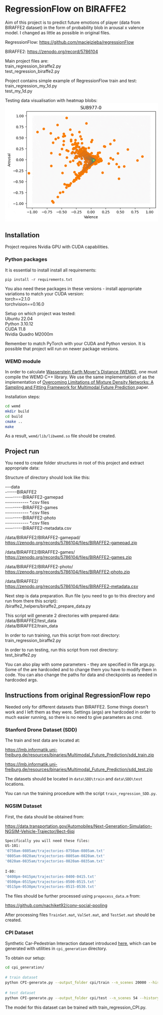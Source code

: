 # RegressionFlow on BIRAFFE2

Aim of this project is to predict future emotions of player (data from BIRAFFE2 dataset) in the form of probability blob in arousal x valence model. I changed as little as possible in original files.

RegressionFlow:
https://github.com/maciejzieba/regressionFlow

BIRAFFE2:
https://zenodo.org/record/5786104

Main project files are:\
train_regression_biraffe2.py\
test_regression_biraffe2.py

Project contains simple example of RegressionFlow train and test:\
train_regression_my_1d.py\
test_my_1d.py

Testing data visualisation with heatmap blobs:\
![Heatmap blobs visualisation](SUB977-heatmap.gif)

## Installation

Project requires Nvidia GPU with CUDA capabilities.

### Python packages

It is essential to install install all requirements:
```
pip install -r requirements.txt
```

You also need these packages in these versions - install appropriate variations to match your CUDA version:\
torch==2.1.0\
torchvision==0.16.0


Setup on which project was tested:\
Ubuntu 22.04\
Python 3.10.12\
CUDA 11.8\
Nvidia Quadro M2000m

Remember to match PyTorch with your CUDA and Python version. It is possible that project will run on newer package versions.


### WEMD module

In order to calculate [Wasserstein Earth Mover's Distance (WEMD)](https://en.wikipedia.org/wiki/Wasserstein_metric), 
one must compile the WEMD C++ library. We use the same implementation of as the implementation of [Overcoming Limitations of Mixture Density Networks: A Sampling and Fitting Framework for Multimodal Future Prediction
](https://github.com/lmb-freiburg/Multimodal-Future-Prediction) paper.

Installation steps:

```bash
cd wemd
mkdir build
cd build
cmake ..
make
```

As a result, `wemd/lib/libwemd.so` file should be created.


## Project run

You need to create folder structures in root of this project and extract appropriate data:

Structure of directory should look like this:

---data\
------BIRAFFE2\
---------BIRAFFE2-gamepad\
------------ *.csv files\
---------BIRAFFE2-games\
------------ *.csv files\
---------BIRAFFE2-photo\
------------ *.csv files\
---------BIRAFFE2-metadata.csv

/data/BIRAFFE2/BIRAFFE2-gamepad/\
https://zenodo.org/records/5786104/files/BIRAFFE2-gamepad.zip

/data/BIRAFFE2/BIRAFFE2-games/\
https://zenodo.org/records/5786104/files/BIRAFFE2-games.zip

/data/BIRAFFE2/BIRAFFE2-photo/\
https://zenodo.org/records/5786104/files/BIRAFFE2-photo.zip

/data/BIRAFFE2/\
https://zenodo.org/records/5786104/files/BIRAFFE2-metadata.csv


Next step is data preparation. Run file (you need to go to this directory and run from there this script):\
/biraffe2_helpers/biraffe2_prepare_data.py

This script will generate 2 directories with prepared data:\
/data/BIRAFFE2/test_data\
/data/BIRAFFE2/train_data


In order to run training, run this script from root directory:\
train_regression_biraffe2.py

In order to run testing, run this script from root directory:\
test_biraffe2.py

You can also play with some parameters - they are specified in file args.py. Some of the are hardcoded and to change them you have to modify them in code. You can also change the paths for data and checkpoints as needed in hardcoded args.

## Instructions from original RegressionFlow repo

Needed only for different datasets than BIRAFFE2. Some things doesn't work and I left them as they were. Settings (args) are hardcoded in order to much easier running, so there is no need to give parameters as cmd.


### Stanford Drone Dataset (SDD) 

The train and test data are located at:

https://lmb.informatik.uni-freiburg.de/resources/binaries/Multimodal_Future_Prediction/sdd_train.zip

https://lmb.informatik.uni-freiburg.de/resources/binaries/Multimodal_Future_Prediction/sdd_test.zip

The datasets should be located in `data\SDD\train` and `data\SDD\test` locations. 

You can run the training procedure with the script `train_regression_SDD.py`.

### NGSIM  Dataset

First, the data should be obtained from:

https://data.transportation.gov/Automobiles/Next-Generation-Simulation-NGSIM-Vehicle-Trajector/8ect-6jqj

```bash
Specifically you will need these files:
US-101:
'0750am-0805am/trajectories-0750am-0805am.txt'
'0805am-0820am/trajectories-0805am-0820am.txt'
'0820am-0835am/trajectories-0820am-0835am.txt'

I-80:
'0400pm-0415pm/trajectories-0400-0415.txt'
'0500pm-0515pm/trajectories-0500-0515.txt'
'0515pm-0530pm/trajectories-0515-0530.txt'
```

The files should be further processed using `prepocess_data.m` from:

https://github.com/nachiket92/conv-social-pooling

After processing files `TrainSet.mat`, `ValSet.mat`, and `TestSet.mat` should be created.  

### CPI Dataset

Synthetic Car-Pedestrian Interaction dataset introduced [here](https://github.com/lmb-freiburg/Multimodal-Future-Prediction), which can be generated with utilities in `cpi_generation` directory.

To obtain our setup:

```bash
cd cpi_generation/

# train dataset 
python CPI-generate.py --output_folder cpi/train --n_scenes 20000 --history 3 --n_gts 20 --dist 20

# test dataset
python CPI-generate.py --output_folder cpi/test --n_scenes 54 --history 3 --n_gts 1000 --dist 20
```

The model for this dataset can be trained with train_regression_CPI.py.